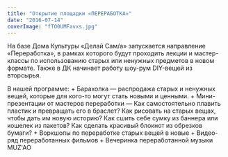 ```yaml
---
title: "Открытие площадки «ПЕРЕРАБОТКА»"
date: "2016-07-14"
coverImage: "fTO0UMFavxs.jpg"
---
```


На базе Дома Культуры «Делай Сам/а» запускается направление «Переработка», в рамках которого будут проходить лекции и мастер-классы по использованию старых или ненужных предметов в новом формате. Также в ДК начинает работу шоу-рум DIY-вещей из вторсырья.

В нашей программе: + Барахолка — распродажа старых и ненужных вещей, которые для кого-то могут стать новыми и ценными. + Мини-презентации от мастеров переработки — Как самостоятельно плавить пластик и превращать его в браслет? Как рисовать на старых вещах, чтобы дать им новую историю? Как сшить себе сумку из баннера или кошелек из пакетов? Как сделать красивый блокнот из обрезков бумаги? + Воркшопы по переработке старых вещей в новые + Видео-ряд переработанных фильмов + Вечеринка переработанной музыки MUZ'AO
